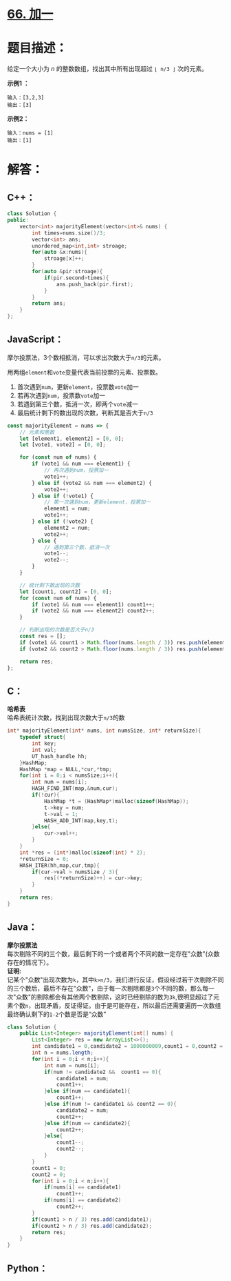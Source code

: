 # [66. 加一](https://leetcode-cn.com/problems/plus-one/)

# 题目描述：

给定一个大小为 *n* 的整数数组，找出其中所有出现超过 `⌊ n/3 ⌋` 次的元素。



**示例1 ：**

```
输入：[3,2,3]
输出：[3]
```

**示例2：**

```
输入：nums = [1]
输出：[1]
```



# 解答：

## C++：

```C++
class Solution {
public:
    vector<int> majorityElement(vector<int>& nums) {
        int times=nums.size()/3;
        vector<int> ans;
        unordered_map<int,int> stroage;
        for(auto &x:nums){
            stroage[x]++;
        }
        for(auto &pir:stroage){
            if(pir.second>times){
                ans.push_back(pir.first);
            }
        }
        return ans;
    }
};
```

## JavaScript：

摩尔投票法，3个数相抵消，可以求出次数大于`n/3`的元素。

用两组`element`和`vote`变量代表当前投票的元素、投票数。

1. 首次遇到`num`，更新`element`，投票数`vote`加一
2. 若再次遇到`num`，投票数`vote`加一
3. 若遇到第三个数，抵消一次，即两个`vote`减一
4. 最后统计剩下的数出现的次数，判断其是否大于`n/3`

```javascript
const majorityElement = nums => {
    // 元素和票数
    let [element1, element2] = [0, 0];
    let [vote1, vote2] = [0, 0];

    for (const num of nums) {
        if (vote1 && num === element1) {
            // 再次遇到num，投票加一
            vote1++;
        } else if (vote2 && num === element2) {
            vote2++;
        } else if (!vote1) {
            // 第一次遇到num，更新element，投票加一
            element1 = num;
            vote1++;
        } else if (!vote2) {
            element2 = num;
            vote2++;
        } else {
            // 遇到第三个数，抵消一次
            vote1--;
            vote2--;
        }
    }

    // 统计剩下数出现的次数
    let [count1, count2] = [0, 0];
    for (const num of nums) {
        if (vote1 && num === element1) count1++;
        if (vote2 && num === element2) count2++;
    }

    // 判断出现的次数是否大于n/3
    const res = [];
    if (vote1 && count1 > Math.floor(nums.length / 3)) res.push(element1);
    if (vote2 && count2 > Math.floor(nums.length / 3)) res.push(element2);

    return res;
};
```

## C：
**哈希表**  
哈希表统计次数，找到出现次数大于`n/3`的数
```c
int* majorityElement(int* nums, int numsSize, int* returnSize){
    typedef struct{
        int key;
        int val;
        UT_hash_handle hh;
    }HashMap;
    HashMap *map = NULL,*cur,*tmp;
    for(int i = 0;i < numsSize;i++){
        int num = nums[i];
        HASH_FIND_INT(map,&num,cur);
        if(!cur){
            HashMap *t = (HashMap*)malloc(sizeof(HashMap));
            t->key = num;
            t->val = 1;
            HASH_ADD_INT(map,key,t);
        }else{
            cur->val++;
        }
    }
    int *res = (int*)malloc(sizeof(int) * 2);
    *returnSize = 0;
    HASH_ITER(hh,map,cur,tmp){
        if(cur->val > numsSize / 3){
            res[(*returnSize)++] = cur->key;
        }
    }
    return res;
}
```

## Java：
**摩尔投票法**  
每次剔除不同的三个数，最后剩下的一个或者两个不同的数一定存在"众数"(众数存在的情况下）。  
**证明:**     
记某个"众数"出现次数为`k`，其中`k>n/3`，我们进行反证，假设经过若干次剔除不同的三个数后，最后不存在"众数"，由于每一次剔除都是`3`个不同的数，那么每一次"众数"的剔除都会有其他两个数剔除，这时已经剔除的数为`3k`,很明显超过了元素个数`n`，出现矛盾，反证得证。由于是可能存在，所以最后还需要遍历一次数组最终确认剩下的`1-2`个数是否是“众数”
```java
class Solution {
    public List<Integer> majorityElement(int[] nums) {
        List<Integer> res = new ArrayList<>();
        int candidate1 = 0,candidate2 = 1000000009,count1 = 0,count2 = 0;
        int n = nums.length;
        for(int i = 0;i < n;i++){
            int num = nums[i];
            if(num != candidate2 &&  count1 == 0){
                candidate1 = num;
                count1++;
            }else if(num == candidate1){
                count1++;
            }else if(num != candidate1 && count2 == 0){
                candidate2 = num;
                count2++;
            }else if(num == candidate2){
                count2++;
            }else{
                count1--;
                count2--;
            }
        }
        count1 = 0;
        count2 = 0;
        for(int i = 0;i < n;i++){
            if(nums[i] == candidate1)
                count1++;
            if(nums[i] == candidate2)
                count2++;
        }
        if(count1 > n / 3) res.add(candidate1);
        if(count2 > n / 3) res.add(candidate2);
        return res;
    }
}
```

## Python：

```python

```

